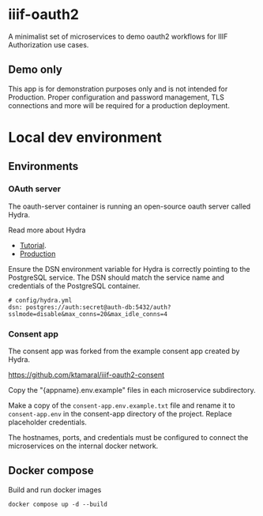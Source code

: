 # iiif-oauth2

A minimalist set of microservices to demo oauth2 workflows for IIIF Authorization use cases.

## Demo only

This app is for demonstration purposes only and is not intended for Production. Proper configuration and password management, TLS connections and more will be required for a production deployment.

# Local dev environment

## Environments

### OAuth server

The oauth-server container is running an open-source oauth server called Hydra.

Read more about Hydra
* [Tutorial](https://www.ory.sh/docs/hydra/5min-tutorial).
* [Production](https://www.ory.sh/docs/hydra/self-hosted/production)

Ensure the DSN environment variable for Hydra is correctly pointing to the PostgreSQL service. The DSN should match the service name and credentials of the PostgreSQL container.

```
# config/hydra.yml
dsn: postgres://auth:secret@auth-db:5432/auth?sslmode=disable&max_conns=20&max_idle_conns=4
```

### Consent app

The consent app was forked from the example consent app created by Hydra.

https://github.com/ktamaral/iiif-oauth2-consent

Copy the "{appname}.env.example" files in each microservice subdirectory.

Make a copy of the `consent-app.env.example.txt` file and rename it to `consent-app.env` in the consent-app directory of the project. Replace placeholder credentials.

The hostnames, ports, and credentials must be configured to connect the microservices on the internal docker network.

## Docker compose

Build and run docker images

```
docker compose up -d --build
```
